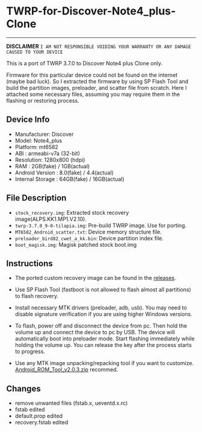 # TWRP-for-Discover-Note4_plus-Clone
---

**DISCLAIMER**
`I AM NOT RESPONSIBLE VOIDING YOUR WARRANTY OR ANY DAMAGE CAUSED TO YOUR DEVICE`

This is a port of TWRP 3.7.0 to Discover Note4 plus Clone only.

Firmware for this particular device could not be found on the internet (maybe bad luck). So I extracted the firmware by using SP Flash Tool and build the partition images, preloader, and scatter file from scratch. Here I attached some necessary files, assuming you may require them in the flashing or restoring process. 

## Device Info
- Manufacturer: Discover
- Model: Note4_plus
- Platform: mt6582
- ABI : armeabi-v7a (32-bit)
- Resolution: 1280x800 (hdpi)
- RAM : 2GB(fake) / 1GB(actual)
- Android Version : 8.0(fake) / 4.4(actual)
- Internal Storage : 64GB(fake) / 16GB(actual)
 
## File Description
- `stock_recovery.img`: Extracted stock recovery image(ALPS.KK1.MP1.V2.10).
- `twrp-3.7.0_9-0-tilapia.img`: Pre-build TWRP image. Use for porting.
- `MT6582_Android_scatter.txt`: Device memory structure file.
- `preloader_bird82_cwet_a_kk.bin`: Device partition index file.
- `boot_magisk.img`: Magisk patched stock boot.img

## Instructions

- The ported custom recovery image can be found in the [releases](https://github.com/thiwaK/TWRP-for-Discover-Note4_plus-Clone/releases).

- Use SP Flash Tool (fastboot is not allowed to flash almost all partitions) to flash recovery.

- Install necessary MTK drivers (preloader, adb, usb). You may need to disable signature verification if you are using higher Windows versions.

- To flash, power off and disconnect the device from pc. Then hold the volume up and connect the device to pc by USB. The device will automatically boot into preloader mode. Start flashing immediately while holding the volume up. You can release the key after the process starts to progress.

- Use any MTK image unpacking/repacking tool if you want to customize. [Android_ROM_Tool_v2.0.3.zip](https://download2268.mediafire.com/h6kjg21odziglCYkoeFkibhrztjT4pZvd_MsYMt7pZbWlKjpjRmlYfEt9a75C5H8ejdKK0c2jQnVbVPNNUka3KVzyYK5wzcuR04kfEjknPQany-12115CzdDbSOS19A_V2H_J2Yi9zAMgxYHH6EPJeuIoObXWAxrBdIqhwsNKGc6ytY/vgqe6w7sfxqd8ur/Android_ROM_Tool_v2.0.3.zip) recommed.



## Changes
- remove unwanted files (fstab.x, ueventd.x.rc)
- fstab edited
- default.prop edited
- recovery.fstab edited